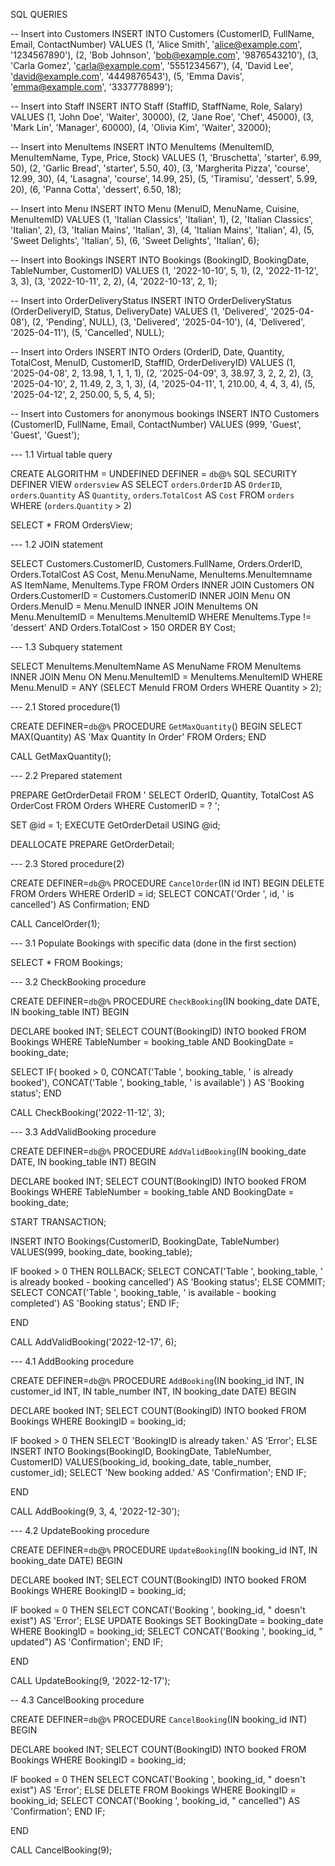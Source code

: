 SQL QUERIES

-- Insert into Customers
INSERT INTO Customers (CustomerID, FullName, Email, ContactNumber) VALUES
(1, 'Alice Smith', 'alice@example.com', '1234567890'),
(2, 'Bob Johnson', 'bob@example.com', '9876543210'),
(3, 'Carla Gomez', 'carla@example.com', '5551234567'),
(4, 'David Lee', 'david@example.com', '4449876543'),
(5, 'Emma Davis', 'emma@example.com', '3337778899');

-- Insert into Staff
INSERT INTO Staff (StaffID, StaffName, Role, Salary) VALUES
(1, 'John Doe', 'Waiter', 30000),
(2, 'Jane Roe', 'Chef', 45000),
(3, 'Mark Lin', 'Manager', 60000),
(4, 'Olivia Kim', 'Waiter', 32000);

-- Insert into MenuItems
INSERT INTO MenuItems (MenuItemID, MenuItemName, Type, Price, Stock) VALUES
(1, 'Bruschetta', 'starter', 6.99, 50),
(2, 'Garlic Bread', 'starter', 5.50, 40),
(3, 'Margherita Pizza', 'course', 12.99, 30),
(4, 'Lasagna', 'course', 14.99, 25),
(5, 'Tiramisu', 'dessert', 5.99, 20),
(6, 'Panna Cotta', 'dessert', 6.50, 18);

-- Insert into Menu
INSERT INTO Menu (MenuID, MenuName, Cuisine, MenuItemID) VALUES
(1, 'Italian Classics', 'Italian', 1),
(2, 'Italian Classics', 'Italian', 2),
(3, 'Italian Mains', 'Italian', 3),
(4, 'Italian Mains', 'Italian', 4),
(5, 'Sweet Delights', 'Italian', 5),
(6, 'Sweet Delights', 'Italian', 6);

-- Insert into Bookings
INSERT INTO Bookings (BookingID, BookingDate, TableNumber, CustomerID) VALUES
(1, '2022-10-10', 5, 1),
(2, '2022-11-12', 3, 3),
(3, '2022-10-11', 2, 2),
(4, '2022-10-13', 2, 1);

-- Insert into OrderDeliveryStatus
INSERT INTO OrderDeliveryStatus (OrderDeliveryID, Status, DeliveryDate) VALUES
(1, 'Delivered', '2025-04-08'),
(2, 'Pending', NULL),
(3, 'Delivered', '2025-04-10'),
(4, 'Delivered', '2025-04-11'),
(5, 'Cancelled', NULL);

-- Insert into Orders
INSERT INTO Orders (OrderID, Date, Quantity, TotalCost, MenuID, CustomerID, StaffID, OrderDeliveryID) VALUES
(1, '2025-04-08', 2, 13.98, 1, 1, 1, 1),
(2, '2025-04-09', 3, 38.97, 3, 2, 2, 2),
(3, '2025-04-10', 2, 11.49, 2, 3, 1, 3),
(4, '2025-04-11', 1, 210.00, 4, 4, 3, 4),
(5, '2025-04-12', 2, 250.00, 5, 5, 4, 5);

-- Insert into Customers for anonymous bookings
INSERT INTO Customers (CustomerID, FullName, Email, ContactNumber) VALUES 
(999, 'Guest', 'Guest', 'Guest');

--- 1.1 Virtual table query

CREATE 
    ALGORITHM = UNDEFINED 
    DEFINER = `db`@`%` 
    SQL SECURITY DEFINER
VIEW `ordersview` AS
    SELECT 
        `orders`.`OrderID` AS `OrderID`,
        `orders`.`Quantity` AS `Quantity`,
        `orders`.`TotalCost` AS `Cost`
    FROM
        `orders`
    WHERE
        (`orders`.`Quantity` > 2)

SELECT * FROM OrdersView;

--- 1.2 JOIN statement

SELECT Customers.CustomerID, Customers.FullName, Orders.OrderID, Orders.TotalCost AS Cost, Menu.MenuName, MenuItems.MenuItemname AS ItemName, MenuItems.Type FROM Orders
INNER JOIN Customers ON Orders.CustomerID = Customers.CustomerID
INNER JOIN Menu ON Orders.MenuID = Menu.MenuID
INNER JOIN MenuItems ON Menu.MenuItemID = MenuItems.MenuItemID
WHERE MenuItems.Type != 'dessert' AND Orders.TotalCost > 150
ORDER BY Cost;

--- 1.3 Subquery statement

SELECT MenuItems.MenuItemName AS MenuName FROM MenuItems 
INNER JOIN Menu ON Menu.MenuItemID = MenuItems.MenuItemID
WHERE Menu.MenuID = ANY (SELECT MenuId FROM Orders WHERE Quantity > 2);

--- 2.1 Stored procedure(1)

CREATE DEFINER=`db`@`%` PROCEDURE `GetMaxQuantity`()
BEGIN
SELECT MAX(Quantity) AS 'Max Quantity In Order' FROM Orders;
END

CALL GetMaxQuantity();

--- 2.2 Prepared statement

PREPARE GetOrderDetail FROM
'
SELECT OrderID, Quantity, TotalCost AS OrderCost FROM Orders 
WHERE CustomerID = ?
';

SET @id = 1;
EXECUTE GetOrderDetail USING @id;

DEALLOCATE PREPARE GetOrderDetail;

--- 2.3 Stored procedure(2)

CREATE DEFINER=`db`@`%` PROCEDURE `CancelOrder`(IN id INT)
BEGIN
DELETE FROM Orders WHERE OrderID = id;
SELECT CONCAT('Order ', id, ' is cancelled') AS Confirmation;
END

CALL CancelOrder(1);

--- 3.1 Populate Bookings with specific data (done in the first section)

SELECT * FROM Bookings;

--- 3.2 CheckBooking procedure

CREATE DEFINER=`db`@`%` PROCEDURE `CheckBooking`(IN booking_date DATE, IN booking_table INT)
BEGIN

DECLARE booked INT;
SELECT COUNT(BookingID) INTO booked FROM Bookings 
WHERE TableNumber = booking_table AND BookingDate = booking_date;

SELECT IF(
booked > 0, 
CONCAT('Table ', booking_table, ' is already booked'), 
CONCAT('Table ', booking_table, ' is available')
) AS 'Booking status';
END

CALL CheckBooking('2022-11-12', 3);

--- 3.3 AddValidBooking procedure

CREATE DEFINER=`db`@`%` PROCEDURE `AddValidBooking`(IN booking_date DATE, IN booking_table INT)
BEGIN

DECLARE booked INT;
SELECT COUNT(BookingID) INTO booked FROM Bookings 
WHERE TableNumber = booking_table AND BookingDate = booking_date;

START TRANSACTION;

INSERT INTO Bookings(CustomerID, BookingDate, TableNumber) VALUES(999, booking_date, booking_table);

IF booked > 0 THEN
ROLLBACK;
SELECT CONCAT('Table ', booking_table, ' is already booked - booking cancelled') AS 'Booking status';
ELSE
COMMIT;
SELECT CONCAT('Table ', booking_table, ' is available - booking completed') AS 'Booking status';
END IF;

END

CALL AddValidBooking('2022-12-17', 6);

--- 4.1 AddBooking procedure

CREATE DEFINER=`db`@`%` PROCEDURE `AddBooking`(IN booking_id INT, IN customer_id INT, IN table_number INT, IN booking_date DATE)
BEGIN

DECLARE booked INT;
SELECT COUNT(BookingID) INTO booked FROM Bookings 
WHERE BookingID = booking_id;

IF booked > 0 THEN
SELECT 'BookingID is already taken.' AS 'Error';
ELSE
INSERT INTO Bookings(BookingID, BookingDate, TableNumber, CustomerID) VALUES(booking_id, booking_date, table_number, customer_id);
SELECT 'New booking added.' AS 'Confirmation';
END IF;

END

CALL AddBooking(9, 3, 4, '2022-12-30');

--- 4.2 UpdateBooking procedure

CREATE DEFINER=`db`@`%` PROCEDURE `UpdateBooking`(IN booking_id INT, IN booking_date DATE)
BEGIN

DECLARE booked INT;
SELECT COUNT(BookingID) INTO booked FROM Bookings 
WHERE BookingID = booking_id;

IF booked = 0 THEN
SELECT CONCAT('Booking ', booking_id, " doesn't exist") AS 'Error';
ELSE
UPDATE Bookings SET BookingDate = booking_date WHERE BookingID = booking_id;
SELECT CONCAT('Booking ', booking_id, " updated") AS 'Confirmation';
END IF;

END

CALL UpdateBooking(9, '2022-12-17');

-- 4.3 CancelBooking procedure

CREATE DEFINER=`db`@`%` PROCEDURE `CancelBooking`(IN booking_id INT)
BEGIN

DECLARE booked INT;
SELECT COUNT(BookingID) INTO booked FROM Bookings 
WHERE BookingID = booking_id;

IF booked = 0 THEN
SELECT CONCAT('Booking ', booking_id, " doesn't exist") AS 'Error';
ELSE
DELETE FROM Bookings WHERE BookingID = booking_id;
SELECT CONCAT('Booking ', booking_id, " cancelled") AS 'Confirmation';
END IF;

END

CALL CancelBooking(9);